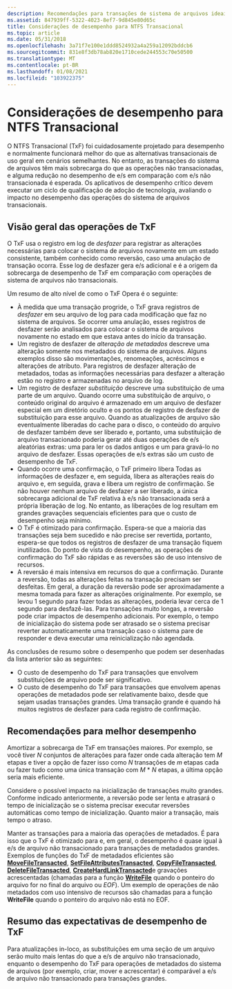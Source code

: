 ```yaml
---
description: Recomendações para transações de sistema de arquivos ideais.
ms.assetid: 847939ff-5322-4023-8ef7-9d845e80d65c
title: Considerações de desempenho para NTFS Transacional
ms.topic: article
ms.date: 05/31/2018
ms.openlocfilehash: 3a71f7e100e1ddd8524932a4a259a12092bddcb6
ms.sourcegitcommit: 831e8f3db78ab820e1710cede244553c70e50500
ms.translationtype: MT
ms.contentlocale: pt-BR
ms.lasthandoff: 01/08/2021
ms.locfileid: "103922375"
---
```

# <a name="performance-considerations-for-transactional-ntfs"></a>Considerações de desempenho para NTFS Transacional

O NTFS Transacional (TxF) foi cuidadosamente projetado para desempenho e normalmente funcionará melhor do que as alternativas transacionais de uso geral em cenários semelhantes. No entanto, as transações do sistema de arquivos têm mais sobrecarga do que as operações não transacionadas, e alguma redução no desempenho de e/s em comparação com e/s não transacionada é esperada. Os aplicativos de desempenho crítico devem executar um ciclo de qualificação de adoção de tecnologia, avaliando o impacto no desempenho das operações do sistema de arquivos transacionais.

## <a name="overview-of-txf-operations"></a>Visão geral das operações de TxF

O TxF usa o registro em log de *desfazer* para registrar as alterações necessárias para colocar o sistema de arquivos novamente em um estado consistente, também conhecido como reversão, caso uma anulação de transação ocorra. Esse log de desfazer gera e/s adicional e é a origem da sobrecarga de desempenho de TxF em comparação com operações de sistema de arquivos não transacionais.

Um resumo de alto nível de como o TxF Opera é o seguinte:

-   À medida que uma transação progride, o TxF grava registros de *desfazer* em seu arquivo de log para cada modificação que faz no sistema de arquivos. Se ocorrer uma anulação, esses registros de desfazer serão analisados para colocar o sistema de arquivos novamente no estado em que estava antes do início da transação.
-   Um registro de desfazer de *alteração de metadados* descreve uma alteração somente nos metadados do sistema de arquivos. Alguns exemplos disso são movimentações, renomeações, acréscimos e alterações de atributo. Para registros de desfazer alteração de metadados, todas as informações necessárias para desfazer a alteração estão no registro e armazenadas no arquivo de log.
-   Um registro de desfazer *substituição* descreve uma substituição de uma parte de um arquivo. Quando ocorre uma substituição de arquivo, o conteúdo original do arquivo é armazenado em um arquivo de desfazer especial em um diretório oculto e os pontos de registro de desfazer de substituição para esse arquivo. Quando as atualizações de arquivo são eventualmente liberadas do cache para o disco, o conteúdo do arquivo de desfazer também deve ser liberado e, portanto, uma substituição de arquivo transacionado poderia gerar até duas operações de e/s aleatórias extras: uma para ler os dados antigos e um para gravá-lo no arquivo de desfazer. Essas operações de e/s extras são um custo de desempenho de TxF.
-   Quando ocorre uma confirmação, o TxF primeiro libera Todas as informações de desfazer e, em seguida, libera as alterações reais do arquivo e, em seguida, grava e libera um registro de confirmação. Se não houver nenhum arquivo de desfazer a ser liberado, a única sobrecarga adicional de TxF relativa à e/s não transacionada será a própria liberação de log. No entanto, as liberações de log resultam em grandes gravações sequenciais eficientes para que o custo de desempenho seja mínimo.
-   O TxF é otimizado para confirmação. Espera-se que a maioria das transações seja bem sucedido e não precise ser revertida, portanto, espera-se que todos os registros de desfazer de uma transação fiquem inutilizados. Do ponto de vista do desempenho, as operações de confirmação do TxF são rápidas e as reversões são de uso intensivo de recursos.
-   A reversão é mais intensiva em recursos do que a confirmação. Durante a reversão, todas as alterações feitas na transação precisam ser desfeitas. Em geral, a duração da reversão pode ser aproximadamente a mesma tomada para fazer as alterações originalmente. Por exemplo, se levou 1 segundo para fazer todas as alterações, poderia levar cerca de 1 segundo para desfazê-las. Para transações muito longas, a reversão pode criar impactos de desempenho adicionais. Por exemplo, o tempo de inicialização do sistema pode ser atrasado se o sistema precisar reverter automaticamente uma transação caso o sistema pare de responder e deva executar uma reinicialização não agendada.

As conclusões de resumo sobre o desempenho que podem ser desenhadas da lista anterior são as seguintes:

-   O custo de desempenho do TxF para transações que envolvem substituições de arquivo pode ser significativo.
-   O custo de desempenho do TxF para transações que envolvem apenas operações de metadados pode ser relativamente baixo, desde que sejam usadas transações grandes. Uma transação grande é quando há muitos registros de desfazer para cada registro de confirmação.

## <a name="recommendations-for-best-performance"></a>Recomendações para melhor desempenho

Amortizar a sobrecarga de TxF em transações maiores. Por exemplo, se você tiver *N* conjuntos de alterações para fazer onde cada alteração tem *M* etapas e tiver a opção de fazer isso como *N* transações de *m* etapas cada ou fazer tudo como uma única transação com *M* \* *N* etapas, a última opção seria mais eficiente.

Considere o possível impacto na inicialização de transações muito grandes. Conforme indicado anteriormente, a reversão pode ser lenta e atrasará o tempo de inicialização se o sistema precisar executar reversões automáticas como tempo de inicialização. Quanto maior a transação, mais tempo o atraso.

Manter as transações para a maioria das operações de metadados. É para isso que o TxF é otimizado para e, em geral, o desempenho é quase igual à e/s de arquivo não transacionado para transações de metadados grandes. Exemplos de funções do TxF de metadados eficientes são [**MoveFileTransacted**](/windows/desktop/api/WinBase/nf-winbase-movefiletransacteda), [**SetFileAttributesTransacted**](/windows/desktop/api/WinBase/nf-winbase-setfileattributestransacteda), [**CopyFileTransacted**](/windows/desktop/api/WinBase/nf-winbase-copyfiletransacteda), [**DeleteFileTransacted**](/windows/desktop/api/WinBase/nf-winbase-deletefiletransacteda), [**CreateHardLinkTransacted**](/windows/desktop/api/WinBase/nf-winbase-createhardlinktransacteda)e gravações acrescentadas (chamadas para a função [**WriteFile**](/windows/desktop/api/FileAPI/nf-fileapi-writefile) quando o ponteiro do arquivo for no final do arquivo ou *EOF*). Um exemplo de operações de não metadados com uso intensivo de recursos são chamadas para a função **WriteFile** quando o ponteiro do arquivo não está no EOF.

## <a name="summary-of-txf-performance-expectations"></a>Resumo das expectativas de desempenho de TxF

Para atualizações in-loco, as substituições em uma seção de um arquivo serão muito mais lentas do que a e/s de arquivo não transacionado, enquanto o desempenho do TxF para operações de metadados do sistema de arquivos (por exemplo, criar, mover e acrescentar) é comparável a e/s de arquivo não transacionado para transações grandes.

 

 




